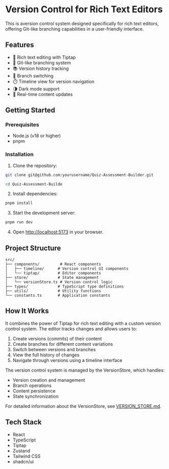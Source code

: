 # Version Control for Rich Text Editors

This is aversion control system designed specifically for rich text editors, offering Git-like branching capabilities in a user-friendly interface.

## Features

- 📝 Rich text editing with Tiptap
- 🌳 Git-like branching system
- 📚 Version history tracking
- 🔄 Branch switching
- ⏱️ Timeline view for version navigation
- 🌗 Dark mode support
- 🎯 Real-time content updates

## Getting Started

### Prerequisites

- Node.js (v18 or higher)
- pnpm

### Installation

1. Clone the repository:

```bash
git clone git@github.com:yourusername/Quiz-Assessment-Builder.git

cd Quiz-Assessment-Builde
```

2. Install dependencies:

```bash
pnpm install

```

3. Start the development server:

```bash
pnpm run dev

```

4. Open [http://localhost:5173](http://localhost:5173) in your browser.

## Project Structure

```
src/
├── components/         # React components
│   ├── timeline/      # Version control UI components
│   └── tiptap/        # Editor components
├── store/             # State management
│   └── versionStore.ts # Version control logic
├── types/             # TypeScript type definitions
├── utils/             # Utility functions
└── constants.ts       # Application constants
```

## How It Works

It combines the power of Tiptap for rich text editing with a custom version control system. The editor tracks changes and allows users to:

1. Create versions (commits) of their content
2. Create branches for different content variations
3. Switch between versions and branches
4. View the full history of changes
5. Navigate through versions using a timeline interface

The version control system is managed by the VersionStore, which handles:

- Version creation and management
- Branch operations
- Content persistence
- State synchronization

For detailed information about the VersionStore, see [VERSION_STORE.md](./docs/VERSION_STORE.md).

## Tech Stack

- React
- TypeScript
- Tiptap
- Zustand
- Tailwind CSS
- shadcn/ui
